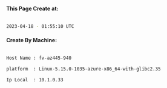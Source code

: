
   
#### This Page Create at:

```bash

2023-04-18 - 01:55:10 UTC

```

#### Create By Machine:

```bash

Host Name : fv-az445-940

platform  : Linux-5.15.0-1035-azure-x86_64-with-glibc2.35

Ip Local  : 10.1.0.33

```

